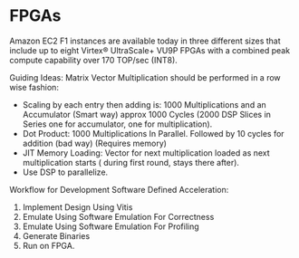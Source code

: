# FPGAs
Amazon EC2 F1 instances are available today in three different sizes that include up to eight Virtex® UltraScale+ VU9P FPGAs with a combined peak compute capability over 170 TOP/sec (INT8). 

Guiding Ideas:
Matrix Vector Multiplication should be performed in a row wise fashion:
  - Scaling by each entry then adding is: 1000 Multiplications and an Accumulator (Smart way) approx 1000 Cycles (2000 DSP Slices in Series one for accumulator, one for multiplication). 
  - Dot Product: 1000 Multiplications In Parallel. Followed by 10 cycles for addition (bad way) (Requires memory)
  - JIT Memory Loading: Vector for next multiplication loaded as next multiplication starts ( during first round, stays there after).
  - Use DSP to parallelize.

Workflow for Development Software Defined Acceleration:
  1. Implement Design Using Vitis
  2. Emulate Using Software Emulation For Correctness
  3. Emulate Using Software Emulation For Profiling
  4. Generate Binaries
  5. Run on FPGA.
